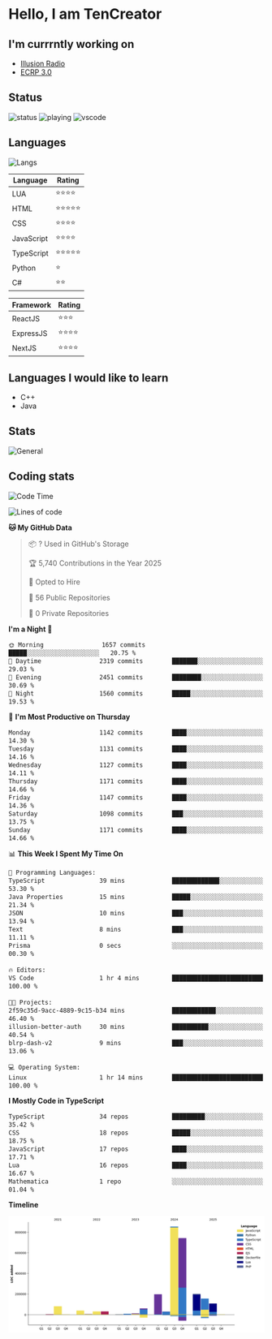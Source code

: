 # Hello, I am TenCreator

## I'm currrntly working on
- [Illusion Radio](https://illusionradio.co.uk/)
- [ECRP 3.0](http://github.com/Emerald-Coast-Roleplay/)

## Status
![status](https://api.statusbadges.me/badge/status/518334475038359555?simple=true&style=for-the-badge)
![playing](https://api.statusbadges.me/badge/playing/518334475038359555?style=for-the-badge)
![vscode](https://api.statusbadges.me/badge/vscode/518334475038359555?style=for-the-badge)

## Languages
![Langs](https://github-readme-stats.vercel.app/api/top-langs/?username=tencreator&layout=compact&theme=radical)


|Language|Rating|
|--------|------|
|LUA|⭐️⭐️⭐️⭐️|
|HTML|⭐️⭐️⭐️⭐️⭐️|
|CSS|⭐️⭐️⭐️⭐️|
|JavaScript|⭐️⭐️⭐️⭐️|
|TypeScript|⭐️⭐️⭐️⭐️⭐️|
|Python|⭐️|
|C#|⭐️⭐️ |

|Framework|Rating|
|--------|------|
|ReactJS|⭐️⭐️⭐|
|ExpressJS|⭐️⭐️⭐️⭐️|
|NextJS|⭐️⭐️⭐⭐️|

## Languages I would like to learn
- C++
- Java

## Stats
![General](https://github-readme-stats.vercel.app/api?username=tencreator&show_icons=true&theme=radical)

## Coding stats

<!--START_SECTION:waka-->
![Code Time](http://img.shields.io/badge/Code%20Time-723%20hrs%2015%20mins-blue)

![Lines of code](https://img.shields.io/badge/From%20Hello%20World%20I%27ve%20Written-2.5%20million%20lines%20of%20code-blue)

**🐱 My GitHub Data** 

> 📦 ? Used in GitHub's Storage 
 > 
> 🏆 5,740 Contributions in the Year 2025
 > 
> 💼 Opted to Hire
 > 
> 📜 56 Public Repositories 
 > 
> 🔑 0 Private Repositories 
 > 
**I'm a Night 🦉** 

```text
🌞 Morning                1657 commits        █████░░░░░░░░░░░░░░░░░░░░   20.75 % 
🌆 Daytime                2319 commits        ███████░░░░░░░░░░░░░░░░░░   29.03 % 
🌃 Evening                2451 commits        ████████░░░░░░░░░░░░░░░░░   30.69 % 
🌙 Night                  1560 commits        █████░░░░░░░░░░░░░░░░░░░░   19.53 % 
```
📅 **I'm Most Productive on Thursday** 

```text
Monday                   1142 commits        ████░░░░░░░░░░░░░░░░░░░░░   14.30 % 
Tuesday                  1131 commits        ████░░░░░░░░░░░░░░░░░░░░░   14.16 % 
Wednesday                1127 commits        ████░░░░░░░░░░░░░░░░░░░░░   14.11 % 
Thursday                 1171 commits        ████░░░░░░░░░░░░░░░░░░░░░   14.66 % 
Friday                   1147 commits        ████░░░░░░░░░░░░░░░░░░░░░   14.36 % 
Saturday                 1098 commits        ███░░░░░░░░░░░░░░░░░░░░░░   13.75 % 
Sunday                   1171 commits        ████░░░░░░░░░░░░░░░░░░░░░   14.66 % 
```


📊 **This Week I Spent My Time On** 

```text
💬 Programming Languages: 
TypeScript               39 mins             █████████████░░░░░░░░░░░░   53.30 % 
Java Properties          15 mins             █████░░░░░░░░░░░░░░░░░░░░   21.34 % 
JSON                     10 mins             ███░░░░░░░░░░░░░░░░░░░░░░   13.94 % 
Text                     8 mins              ███░░░░░░░░░░░░░░░░░░░░░░   11.11 % 
Prisma                   0 secs              ░░░░░░░░░░░░░░░░░░░░░░░░░   00.30 % 

🔥 Editors: 
VS Code                  1 hr 4 mins         █████████████████████████   100.00 % 

🐱‍💻 Projects: 
2f59c35d-9acc-4889-9c15-b34 mins             ████████████░░░░░░░░░░░░░   46.40 % 
illusion-better-auth     30 mins             ██████████░░░░░░░░░░░░░░░   40.54 % 
blrp-dash-v2             9 mins              ███░░░░░░░░░░░░░░░░░░░░░░   13.06 % 

💻 Operating System: 
Linux                    1 hr 14 mins        █████████████████████████   100.00 % 
```

**I Mostly Code in TypeScript** 

```text
TypeScript               34 repos            █████████░░░░░░░░░░░░░░░░   35.42 % 
CSS                      18 repos            █████░░░░░░░░░░░░░░░░░░░░   18.75 % 
JavaScript               17 repos            ████░░░░░░░░░░░░░░░░░░░░░   17.71 % 
Lua                      16 repos            ████░░░░░░░░░░░░░░░░░░░░░   16.67 % 
Mathematica              1 repo              ░░░░░░░░░░░░░░░░░░░░░░░░░   01.04 % 
```



**Timeline**

![Lines of Code chart](https://raw.githubusercontent.com/tencreator/tencreator/main/assets/bar_graph.png)


<!--END_SECTION:waka-->
